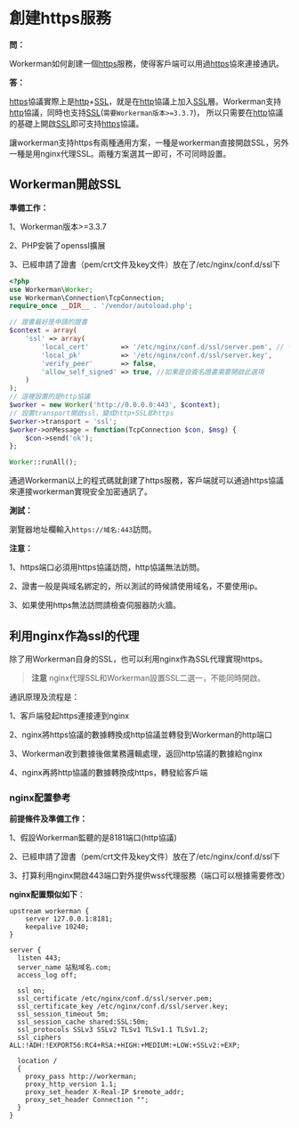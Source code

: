 # 創建https服務

**問：**

Workerman如何創建一個[https](https://baike.baidu.com/item/https)服務，使得客戶端可以用過[https](https://baike.baidu.com/item/https)協來連接通訊。

**答：**

[https](https://baike.baidu.com/item/https)協議實際上是[http](https://baike.baidu.com/item/http)+[SSL](https://baike.baidu.com/item/ssl)，就是在[http](https://baike.baidu.com/item/http)協議上加入[SSL](https://baike.baidu.com/item/ssl)層。Workerman支持[http](https://baike.baidu.com/item/http)協議，同時也支持[SSL](https://baike.baidu.com/item/ssl)(```需要Workerman版本>=3.3.7```)，
所以只需要在[http](https://baike.baidu.com/item/http)協議的基礎上開啟[SSL](https://baike.baidu.com/item/ssl)即可支持[https](https://baike.baidu.com/item/https)協議。

讓workerman支持https有兩種通用方案，一種是workerman直接開啟SSL，另外一種是用nginx代理SSL。兩種方案選其一即可，不可同時設置。

## Workerman開啟SSL

**準備工作：**

1、Workerman版本>=3.3.7

2、PHP安裝了openssl擴展

3、已經申請了證書（pem/crt文件及key文件）放在了/etc/nginx/conf.d/ssl下

```php
<?php
use Workerman\Worker;
use Workerman\Connection\TcpConnection;
require_once __DIR__ . '/vendor/autoload.php';

// 證書最好是申請的證書
$context = array(
    'ssl' => array(
        'local_cert'        => '/etc/nginx/conf.d/ssl/server.pem', // 也可以是crt文件
        'local_pk'          => '/etc/nginx/conf.d/ssl/server.key',
        'verify_peer'       => false,
        'allow_self_signed' => true, //如果是自簽名證書需要開啟此選項
    )
);
// 這裡設置的是http協議
$worker = new Worker('http://0.0.0.0:443', $context);
// 設置transport開啟ssl，變成http+SSL即https
$worker->transport = 'ssl';
$worker->onMessage = function(TcpConnection $con, $msg) {
    $con->send('ok');
};

Worker::runAll();
```

通過Workerman以上的程式碼就創建了https服務，客戶端就可以通過https協議來連接workerman實現安全加密通訊了。

**測試：**

瀏覽器地址欄輸入```https://域名:443```訪問。

**注意：**

1、https端口必須用https協議訪問，http協議無法訪問。

2、證書一般是與域名綁定的，所以測試的時候請使用域名，不要使用ip。

3、如果使用https無法訪問請檢查伺服器防火牆。


## 利用nginx作為ssl的代理

除了用Workerman自身的SSL，也可以利用nginx作為SSL代理實現https。

> **注意**
> nginx代理SSL和Workerman設置SSL二選一，不能同時開啟。

通訊原理及流程是：

1、客戶端發起https連接連到nginx

2、nginx將https協議的數據轉換成http協議並轉發到Workerman的http端口

3、Workerman收到數據後做業務邏輯處理，返回http協議的數據給nginx

4、nginx再將http協議的數據轉換成https，轉發給客戶端


### nginx配置參考
**前提條件及準備工作：**

1、假設Workerman監聽的是8181端口(http協議)

2、已經申請了證書（pem/crt文件及key文件）放在了/etc/nginx/conf.d/ssl下

3、打算利用nginx開啟443端口對外提供wss代理服務（端口可以根據需要修改）

**nginx配置類似如下**：

```
upstream workerman {
    server 127.0.0.1:8181;
    keepalive 10240;
}

server {
  listen 443;
  server_name 站點域名.com;
  access_log off;
  
  ssl on;
  ssl_certificate /etc/nginx/conf.d/ssl/server.pem;
  ssl_certificate_key /etc/nginx/conf.d/ssl/server.key;
  ssl_session_timeout 5m;
  ssl_session_cache shared:SSL:50m;
  ssl_protocols SSLv3 SSLv2 TLSv1 TLSv1.1 TLSv1.2;
  ssl_ciphers ALL:!ADH:!EXPORT56:RC4+RSA:+HIGH:+MEDIUM:+LOW:+SSLv2:+EXP;

  location /
  {
    proxy_pass http://workerman;
    proxy_http_version 1.1;
    proxy_set_header X-Real-IP $remote_addr;
    proxy_set_header Connection "";
  }
}
```
